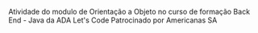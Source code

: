 Atividade do modulo de Orientação a Objeto no curso de formação Back End - Java da ADA Let's Code 
Patrocinado por Americanas SA
